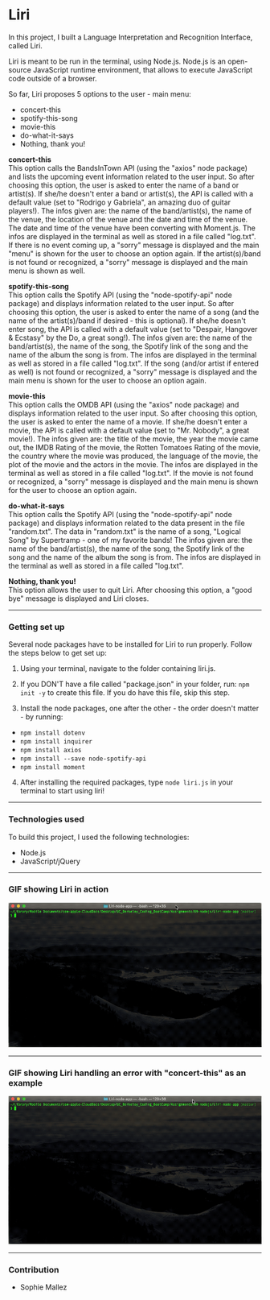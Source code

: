 # Liri 

In this project, I built a Language Interpretation and Recognition Interface, called Liri.

Liri is meant to be run in the terminal, using Node.js. Node.js is an open-source JavaScript runtime environment, that allows to execute JavaScript code outside of a browser. 

So far, Liri proposes 5 options to the user - main menu:
- concert-this
- spotify-this-song
- movie-this
- do-what-it-says
- Nothing, thank you!

**concert-this**<br>
This option calls the BandsInTown API (using the "axios" node package) and lists the upcoming event information related to the user input. So after choosing this option, the user is asked to enter the name of a band or artist(s). If she/he doesn't enter a band or artist(s), the API is called with a default value (set to "Rodrigo y Gabriela", an amazing duo of guitar players!).
The infos given are: the name of the band/artist(s), the name of the venue, the location of the venue and the date and time of the venue. The date and time of the venue have been converting with Moment.js.
The infos are displayed in the terminal as well as stored in a file called "log.txt".
If there is no event coming up, a "sorry" message is displayed and the main "menu" is shown for the user to choose an option again. If the artist(s)/band is not found or recognized, a "sorry" message is displayed and the main menu is shown as well.

**spotify-this-song**<br>
This option calls the Spotify API (using the "node-spotify-api" node package) and displays information related to the user input. So after choosing this option, the user is asked to enter the name of a song (and the name of the artist(s)/band if desired - this is optional). If she/he doesn't enter song, the API is called with a default value (set to "Despair, Hangover & Ecstasy" by the Do, a great song!).
The infos given are: the name of the band/artist(s), the name of the song, the Spotify link of the song and the name of the album the song is from.
The infos are displayed in the terminal as well as stored in a file called "log.txt". 
If the song (and/or artist if entered as well) is not found or recognized, a "sorry" message is displayed and the main menu is shown for the user to choose an option again.

**movie-this**<br>
This option calls the OMDB API (using the "axios" node package) and displays information related to the user input. So after choosing this option, the user is asked to enter the name of a movie. If she/he doesn't enter a movie, the API is called with a default value (set to "Mr. Nobody", a great movie!).
The infos given are: the title of the movie, the year the movie came out, the IMDB Rating of the movie, the Rotten Tomatoes Rating of the movie, the country where the movie was produced, the language of the movie, the plot of the movie and the actors in the movie.
The infos are displayed in the terminal as well as stored in a file called "log.txt".
If the movie is not found or recognized, a "sorry" message is displayed and the main menu is shown for the user to choose an option again.

**do-what-it-says**<br>
This option calls the Spotify API (using the "node-spotify-api" node package) and displays information related to the data present in the file "random.txt". The data in "random.txt" is the name of a song, "Logical Song" by Supertramp - one of my favorite bands!
The infos given are: the name of the band/artist(s), the name of the song, the Spotify link of the song and the name of the album the song is from.
The infos are displayed in the terminal as well as stored in a file called "log.txt".

**Nothing, thank you!**<br>
This option allows the user to quit Liri. After choosing this option, a "good bye" message is displayed and Liri closes.

---

### Getting set up

Several node packages have to be installed for Liri to run properly. Follow the steps below to get set up:

1. Using your terminal, navigate to the folder containing liri.js.

2. If you DON'T have a file called "package.json" in your folder, run: `npm init -y` to create this file. If you do have this file, skip this step.

3. Install the node packages, one after the other - the order doesn't matter - by running:
- `npm install dotenv` 
- `npm install inquirer`
- `npm install axios`
- `npm install --save node-spotify-api`
- `npm install moment`

4. After installing the required packages, type `node liri.js` in your terminal to start using liri!

---

### Technologies used

To build this project, I used the following technologies:

- Node.js
- JavaScript/jQuery

---

### GIF showing Liri in action

![GIF showing Liri in action](https://github.com/SophM/Liri-node-app/blob/master/assets/for-readme/gif-showing-liri-working.gif?raw=true)

---

### GIF showing Liri handling an error with "concert-this" as an example

![GIF showing Liri handling an error](https://github.com/SophM/Liri-node-app/blob/master/assets/for-readme/gif-showing-handling-error.gif?raw=true)

--- 

### Contribution

- Sophie Mallez











